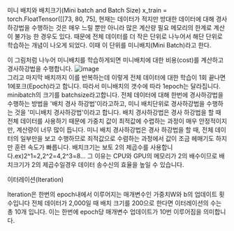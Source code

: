 미니 배치와 배치크기(Mini batch and Batch Size)
x_train = torch.FloatTensor([[73, 80, 75],
현재는 데이터가 적지만 방대한 데이터에 대해 경사하강법을 수행하는 것은 매우 느릴 뿐만 아니라 많은 계산량 필요
메모리의 한계로 계산이 불가능 한 경우도 있다.
때문에 전체 데이터를 더 작은 단위로 나누어서 해단 단위로 학습하는 개념이 나오게 되었다.
이때 이 단위를 미니배치(Mini Batch)라고 한다.

이 그림처럼 나누어 미니배치를 학습하게되면 미니배치에 대한 비용(cost)를 계산하고 경사하강법을 수행합니다.
<img alt="image" src="D:\미나배치.JPG"><br>
그리고 마지막 배치까지 이를 반복하는데 이렇게 전체 데이터에 대한 학습이 1회 끝나면 1에포크(Epoch)라고 합니다.
따라서 미니배치의 갯수에 따라 1epoch는 달라집니다.
minibatch의 크기를 batchsize라고합니다.
전체 데이터에 대해 한번에 경사하강법을 수행하는 방법을 '배치 경사 하강법'이라고하고, 미니 배치단위로 경사하강법을 수행하는 것을 '미니배치 경사하강법'이라고 합니다.
배치 경사하강법은 경사 하강법을 할 때 전체 데이터를 사용하기 때문에 가중치 값이 최적값에 수렵하는 과정이 매우 안정적이지만, 계산량이 너무 많이 듭니다.
미니 배치 경사하강법은 경사 하강법을 할 때, 전체 데이터의 일부만을 보고 수행하므로 죄적값으로 수렴하는 과정에서 값이 조금 헤매기도 하지만 훈련 속도가 빠릅니다.
배치크기는 보토 2의 제곱수를 사용합니다.ex)2^1=2,2^2=4,2^3=8... 그 이유는 CPU와 GPU의 메모리가 2의 배수이므로 배치크기가 2의 제곱수일경우 데이터 송수신의 효율을 높일 수 있습니다.




이터레이션(Iteration)

Iteration은 한번의 epoch내에서 이루어지는 매개변수인 가중치W와 b의 업데이트 횟수입니다
전체 데이터가 2,000일 때 배치 크기를 200으로 한다면 이터레이션의 수는 총 10개 입니다.
이는 한번에 epoch당 매개변수 업데이트가 10번 이루어짐을 의미합니다.
